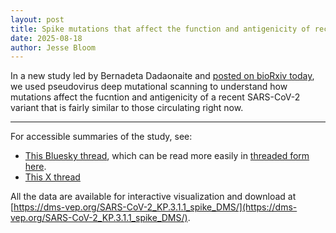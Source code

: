 ```yaml
---
layout: post
title: Spike mutations that affect the function and antigenicity of recent KP.3.1.1-like SARS-CoV-2 variants
date: 2025-08-18
author: Jesse Bloom
---
```


In a new study led by Bernadeta Dadaonaite and [posted on bioRxiv today](https://doi.org/10.1101/2025.08.18.671001), we used pseudovirus deep mutational scanning to understand how mutations affect the fucntion and antigenicity of a recent SARS-CoV-2 variant that is fairly similar to those circulating right now.

---

For accessible summaries of the study, see:

  - [This Bluesky thread](https://bsky.app/profile/jbloomlab.bsky.social/post/3lwsoohcdq22w), which can be read more easily in [threaded form here](https://skywriter.blue/pages/jbloomlab.bsky.social/post/3lwsoohcdq22w).
  - [This X thread](https://x.com/jbloom_lab/status/1958035607575282092)

All the data are available for interactive visualization and download at [https://dms-vep.org/SARS-CoV-2_KP.3.1.1_spike_DMS/](https://dms-vep.org/SARS-CoV-2_KP.3.1.1_spike_DMS/).
